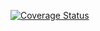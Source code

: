 [![Coverage Status](https://coveralls.io/repos/github/jellyfish12jellyfish/remember-places/badge.svg?branch=main)](https://coveralls.io/github/jellyfish12jellyfish/remember-places?branch=main)
